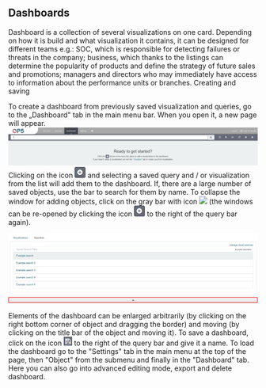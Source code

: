 Dashboards
----------

Dashboard is a collection of several visualizations on one card.
Depending on how it is build and what visualization it contains, it
can be designed for different teams e.g.: SOC, which is responsible
for detecting failures or threats in the company; business, which
thanks to the listings can determine the popularity of products and
define the strategy of future sales and promotions; managers and
directors who may immediately have access to information about the
performance units or branches. Creating and saving

To create a dashboard from previously saved visualization and queries,
go to the „Dashboard" tab in the main menu bar. When you open it, a
new page will appear.
![](/./media/media/image32.png)Clicking on the icon
![](/./media/media/image33.png) and selecting a saved query and / or
visualization from the list will add them to the dashboard. If, there
are a large number of saved objects, use the bar to search for them by
name. To collapse the window for adding objects, click on the gray bar
with icon ![](//////./media/media/image34.png) (the windows can be re-opened by clicking the icon
![](/./media/media/image33.png) to the right of the query bar again).

![](/./media/media/image35.png)

Elements of the dashboard can be enlarged arbitrarily (by clicking on
the right bottom corner of object and dragging the border) and moving
(by clicking on the title bar of the object and moving it). To save a
dashboard, click on the icon
![](/./media/media/image16.png) to the right of the query bar and give
it a name. To load the dashboard go to the "Settings" tab in the main
menu at the top of the page, then "Object" from the submenu and
finally in the "Dashboard" tab. Here you can also go into advanced
editing mode, export and delete dashboard.
